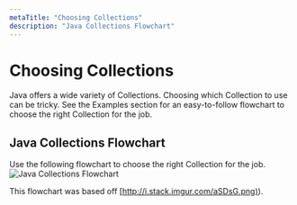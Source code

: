 ```yaml
---
metaTitle: "Choosing Collections"
description: "Java Collections Flowchart"
---
```


# Choosing Collections


Java offers a wide variety of Collections.  Choosing which Collection to use can be tricky.  See the Examples section for an easy-to-follow flowchart to choose the right Collection for the job.



## Java Collections Flowchart


Use the following flowchart to choose the right Collection for the job.
<img src="https://static1.squarespace.com/static/59051f5dbebafb1fcb3f32ec/590521d703596ed6c176101f/59750b1a37c581dd4630cc6b/1500842780582/Java+Collections+Flowchart.png" alt="Java Collections Flowchart" />

This flowchart was based off [[http://i.stack.imgur.com/aSDsG.png)](https://i.stack.imgur.com/aSDsG.png)).

